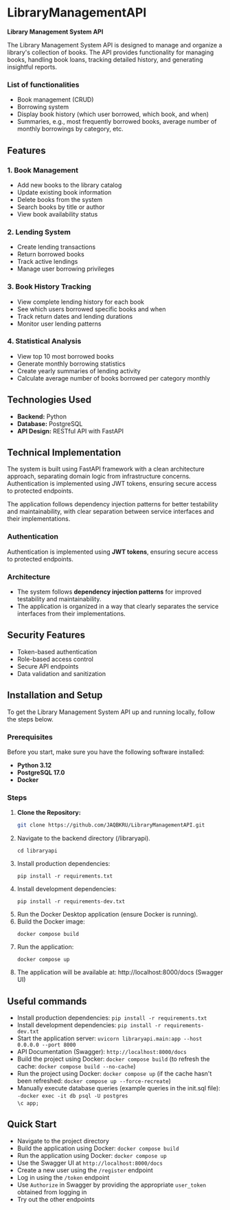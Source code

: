 # LibraryManagementAPI

**Library Management System API**

The Library Management System API is designed to manage and organize a library's collection of books. The API provides functionality for managing books, handling book loans, tracking detailed history, and generating insightful reports.

### List of functionalities
- Book management (CRUD)
- Borrowing system
- Display book history (which user borrowed, which book, and when)
- Summaries, e.g., most frequently borrowed books, average number of monthly borrowings by category, etc.

## Features

### 1. Book Management
- Add new books to the library catalog
- Update existing book information
- Delete books from the system
- Search books by title or author
- View book availability status

### 2. Lending System
- Create lending transactions
- Return borrowed books
- Track active lendings
- Manage user borrowing privileges

### 3. Book History Tracking
- View complete lending history for each book
- See which users borrowed specific books and when
- Track return dates and lending durations
- Monitor user lending patterns

### 4. Statistical Analysis
- View top 10 most borrowed books
- Generate monthly borrowing statistics
- Create yearly summaries of lending activity
- Calculate average number of books borrowed per category monthly

## Technologies Used

- **Backend:** Python
- **Database:** PostgreSQL
- **API Design:** RESTful API with FastAPI

## Technical Implementation

The system is built using FastAPI framework with a clean architecture approach, separating domain logic from infrastructure concerns. Authentication is implemented using JWT tokens, ensuring secure access to protected endpoints.

The application follows dependency injection patterns for better testability and maintainability, with clear separation between service interfaces and their implementations.

### Authentication
Authentication is implemented using **JWT tokens**, ensuring secure access to protected endpoints. 

### Architecture
- The system follows **dependency injection patterns** for improved testability and maintainability.
- The application is organized in a way that clearly separates the service interfaces from their implementations.

## Security Features

- Token-based authentication
- Role-based access control
- Secure API endpoints
- Data validation and sanitization

## Installation and Setup

To get the Library Management System API up and running locally, follow the steps below.

### Prerequisites
Before you start, make sure you have the following software installed:

- **Python 3.12**
- **PostgreSQL 17.0**
- **Docker**

### Steps

1. **Clone the Repository:**
   ```bash
   git clone https://github.com/JAQBKRU/LibraryManagementAPI.git
   ```
2. Navigate to the backend directory (/libraryapi).
	```
	cd libraryapi
	```
3. Install production dependencies:
	```
	pip install -r requirements.txt
	```
4. Install development dependencies:
	```
	pip install -r requirements-dev.txt
	```
5. Run the Docker Desktop application (ensure Docker is running).
6. Build the Docker image:
	```
	docker compose build
	```
7. Run the application:
	```
	docker compose up
	```
8. The application will be available at: http://localhost:8000/docs (Swagger UI)

## Useful commands
- Install production dependencies: `pip install -r requirements.txt`  
- Install development dependencies: `pip install -r requirements-dev.txt`  
- Start the application server: `uvicorn libraryapi.main:app --host 0.0.0.0 --port 8000`  
- API Documentation (Swagger): `http://localhost:8000/docs`  
- Build the project using Docker: `docker compose build` (to refresh the cache: `docker compose build --no-cache`)  
- Run the project using Docker: `docker compose up` (if the cache hasn't been refreshed: `docker compose up --force-recreate`)  
- Manually execute database queries (example queries in the init.sql file):  
  `-docker exec -it db psql -U postgres`  
  `\c app;`

## Quick Start
- Navigate to the project directory  
- Build the application using Docker: `docker compose build`  
- Run the application using Docker: `docker compose up`  
- Use the Swagger UI at `http://localhost:8000/docs`  
- Create a new user using the `/register` endpoint  
- Log in using the `/token` endpoint  
- Use `Authorize` in Swagger by providing the appropriate `user_token` obtained from logging in  
- Try out the other endpoints
